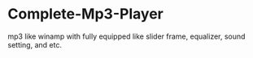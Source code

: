 # Complete-Mp3-Player
mp3 like winamp with fully equipped like slider frame, equalizer, sound setting, and etc.
